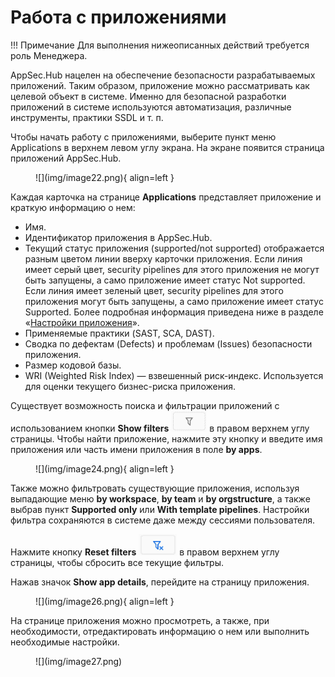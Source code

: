 # Работа с приложениями

!!! Примечание
    Для выполнения нижеописанных действий требуется роль Менеджера.

AppSec.Hub нацелен на обеспечение безопасности разрабатываемых приложений. Таким образом, приложение можно рассматривать как целевой объект в системе. Именно для безопасной разработки приложений в системе используются автоматизация, различные инструменты, практики SSDL и т. п.

Чтобы начать работу с приложениями, выберите пункт меню Applications в верхнем левом углу экрана. На экране появится страница приложений AppSec.Hub.

<figure markdown>
![](img/image22.png){ align=left }
</figure>

Каждая карточка на странице **Applications** представляет приложение и краткую информацию о нем:

* Имя.
* Идентификатор приложения в AppSec.Hub.
* Текущий статус приложения (supported/not supported) отображается разным цветом линии вверху карточки приложения. Если линия имеет серый цвет, security pipelines для этого приложения не могут быть запущены, а само приложение имеет статус Not supported. Если линия имеет зеленый цвет, security pipelines для этого приложения могут быть запущены, а само приложение имеет статус Supported. Более подробная информация приведена ниже в разделе «[Настройки приложения](http://example.com/ "Настройки приложения")».
* Применяемые практики (SAST, SCA, DAST).
* Сводка по дефектам (Defects) и проблемам (Issues) безопасности приложения.
* Размер кодовой базы.
* WRI (Weighted Risk Index) — взвешенный риск-индекс. Используется для оценки текущего бизнес-риска приложения.

Существует возможность поиска и фильтрации приложений с использованием кнопки **Show filters** ![](img/image23.png) в правом верхнем углу страницы. Чтобы найти приложение, нажмите эту кнопку и введите имя приложения или часть имени приложения в поле **by apps**.

<figure markdown>
![](img/image24.png){ align=left }
</figure>

Также можно фильтровать существующие приложения, используя выпадающие меню **by workspace**, **by team** и **by orgstructure**, а также выбрав пункт **Supported only** или **With template pipelines**. Настройки фильтра сохраняются в системе даже между сессиями пользователя.

Нажмите кнопку **Reset filters** ![](img/image25.png) в правом верхнем углу страницы, чтобы сбросить все текущие фильтры.

Нажав значок **Show app details**, перейдите на страницу приложения.

<figure markdown>
![](img/image26.png){ align=left }
</figure>

На странице приложения можно просмотреть, а также, при необходимости, отредактировать информацию о нем или выполнить необходимые настройки.

<figure markdown>
![](img/image27.png)
</figure>